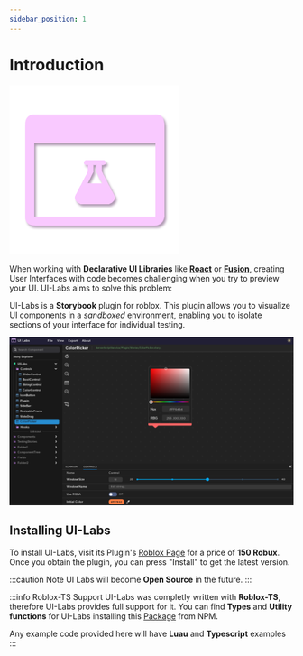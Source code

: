 ```yaml
---
sidebar_position: 1
---
```


# Introduction

![UILabsLogo](uilabs.png)

When working with **Declarative UI Libraries** like **[Roact](https://roblox.github.io/roact/)** or **[Fusion](https://elttob.uk/Fusion/0.2/)**, creating User Interfaces with code becomes challenging when you try to preview your UI. UI-Labs aims to solve this problem:

UI-Labs is a **Storybook** plugin for roblox. This plugin allows you to visualize UI components in a _sandboxed_ environment, enabling you to isolate sections of your interface for individual testing.

![UILabsLogo](uilabsscreenshot.png)

## Installing UI-Labs

To install UI-Labs, visit its Plugin's [Roblox Page](https://www.roblox.com/discover#/) for a price of **150 Robux**. Once you obtain the plugin, you can press "Install" to get the latest version.

:::caution Note
UI Labs will become **Open Source** in the future.
:::

:::info Roblox-TS Support
UI-Labs was completly written with **Roblox-TS**, therefore UI-Labs provides full support for it. You can find **Types** and **Utility functions** for UI-Labs installing this [Package](https://www.npmjs.com/package/@rbxts/ui-labs) from NPM.

Any example code provided here will have **Luau** and **Typescript** examples
:::
